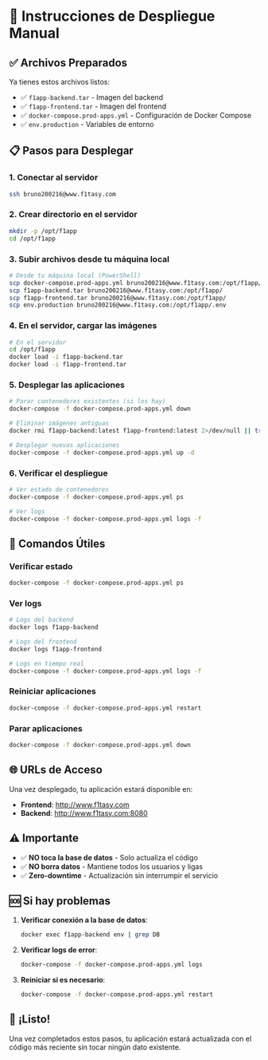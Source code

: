 # 🚀 Instrucciones de Despliegue Manual

## ✅ Archivos Preparados

Ya tienes estos archivos listos:
- ✅ `f1app-backend.tar` - Imagen del backend
- ✅ `f1app-frontend.tar` - Imagen del frontend  
- ✅ `docker-compose.prod-apps.yml` - Configuración de Docker Compose
- ✅ `env.production` - Variables de entorno

## 📋 Pasos para Desplegar

### 1. Conectar al servidor
```bash
ssh bruno200216@www.f1tasy.com
```

### 2. Crear directorio en el servidor
```bash
mkdir -p /opt/f1app
cd /opt/f1app
```

### 3. Subir archivos desde tu máquina local
```bash
# Desde tu máquina local (PowerShell)
scp docker-compose.prod-apps.yml bruno200216@www.f1tasy.com:/opt/f1app/
scp f1app-backend.tar bruno200216@www.f1tasy.com:/opt/f1app/
scp f1app-frontend.tar bruno200216@www.f1tasy.com:/opt/f1app/
scp env.production bruno200216@www.f1tasy.com:/opt/f1app/.env
```

### 4. En el servidor, cargar las imágenes
```bash
# En el servidor
cd /opt/f1app
docker load -i f1app-backend.tar
docker load -i f1app-frontend.tar
```

### 5. Desplegar las aplicaciones
```bash
# Parar contenedores existentes (si los hay)
docker-compose -f docker-compose.prod-apps.yml down

# Eliminar imágenes antiguas
docker rmi f1app-backend:latest f1app-frontend:latest 2>/dev/null || true

# Desplegar nuevas aplicaciones
docker-compose -f docker-compose.prod-apps.yml up -d
```

### 6. Verificar el despliegue
```bash
# Ver estado de contenedores
docker-compose -f docker-compose.prod-apps.yml ps

# Ver logs
docker-compose -f docker-compose.prod-apps.yml logs -f
```

## 🔧 Comandos Útiles

### Verificar estado
```bash
docker-compose -f docker-compose.prod-apps.yml ps
```

### Ver logs
```bash
# Logs del backend
docker logs f1app-backend

# Logs del frontend  
docker logs f1app-frontend

# Logs en tiempo real
docker-compose -f docker-compose.prod-apps.yml logs -f
```

### Reiniciar aplicaciones
```bash
docker-compose -f docker-compose.prod-apps.yml restart
```

### Parar aplicaciones
```bash
docker-compose -f docker-compose.prod-apps.yml down
```

## 🌐 URLs de Acceso

Una vez desplegado, tu aplicación estará disponible en:
- **Frontend**: http://www.f1tasy.com
- **Backend**: http://www.f1tasy.com:8080

## ⚠️ Importante

- ✅ **NO toca la base de datos** - Solo actualiza el código
- ✅ **NO borra datos** - Mantiene todos los usuarios y ligas
- ✅ **Zero-downtime** - Actualización sin interrumpir el servicio

## 🆘 Si hay problemas

1. **Verificar conexión a la base de datos**:
   ```bash
   docker exec f1app-backend env | grep DB
   ```

2. **Verificar logs de error**:
   ```bash
   docker-compose -f docker-compose.prod-apps.yml logs
   ```

3. **Reiniciar si es necesario**:
   ```bash
   docker-compose -f docker-compose.prod-apps.yml restart
   ```

## 🎉 ¡Listo!

Una vez completados estos pasos, tu aplicación estará actualizada con el código más reciente sin tocar ningún dato existente. 